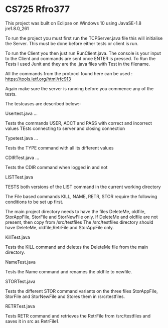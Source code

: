 # CS725 Rfro377

This project was built on Eclipse on Windows 10 using JavaSE-1.8 jre1.8.0_261

To run the project you must first run the TCPServer.java file this will initialise the Server. This must be done before either tests or client is run.

To run the Client you then just run RunClient.java. The console is your input to the Client and commands are sent once ENTER is pressed.
To Run the Tests i used Junit and they are the .java files with Test in the filename.

All the commands from the protocol found here can be used :
https://tools.ietf.org/html/rfc913

Again make sure the server is running before you commence any of the tests.

The testcases are described below:- 

Usertest.java ...

Tests the commands USER, ACCT and PASS with correct and incorrect values
TEsts connecting to server and closing connection

Typetest.java ...

Tests the TYPE command with all its different values

CDIRTest.java ...

Tests the CDIR command when logged in and not

LISTTest.java

TESTS both versions of the LIST command in the current working directory



The File based commands KILL, NAME, RETR, STOR require the following conditions to be set up first.

The main project directory needs to have the files DeleteMe, oldfile, StorAppFile, StorFile and StorNewFile only.
If DeleteMe and oldfile are not present, then copy from /src/testfiles
The /src/testfiles directory should have DeleteMe, oldfile,RetrFile and StorAppFile only.



KillTest.java

Tests the KILL command and deletes the DeleteMe file from the main directory.

NameTest.java

Tests the Name command and renames the oldfile to newfile.

STORTest.java

Tests the different STOR command variants on the three files StorAppFile, StorFile and StorNewFile and Stores them in /src/testfiles.

RETRTest.java

Tests RETR command and retrieves the RetrFile from /src/testfiles and saves it in src as RetrFile1.